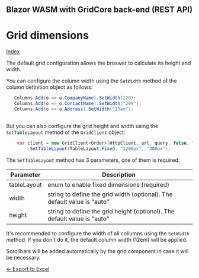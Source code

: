 ## Blazor WASM with GridCore back-end (REST API)

# Grid dimensions

[Index](Documentation.md)

The default grid configuration allows the broswer to calculate its height and width. 

You can configure the column width using the ```SetWidth``` method of the column definition object as follows:
 ```c#
    Columns.Add(o => o.CompanyName).SetWidth(220);
    Columns.Add(o => o.ContactName).SetWidth("20%");
    Columns.Add(o => o.Address).SetWidth("25em");
      
```

But you can also configure the grid height and width using the ```SetTableLayout``` method of the ```GridClient``` object:
 
```c#
    var client = new GridClient<Order>(HttpClient, url, query, false, "ordersGrid", Columns)
        .SetTableLayout(TableLayout.Fixed, "1200px", "400px");
```

The ```SetTableLayout``` method has 3 parameters, one of them is required:

Parameter | Description
--------- | -----------
tableLayout | enum to enable fixed dimensions (required)
width | string to define the grid width (optional). The default value is "auto"
height | string to define the grid height (optional). The default value is "auto"

It's recommended to configure the width of all collumns using the ```SetWidth``` method. 
If you don't do it, the default column width (12em) will be applied.

Scrollbars will be added automatically by the grid component in case it will be necessary.

[<- Export to Excel](Excel_export.md)